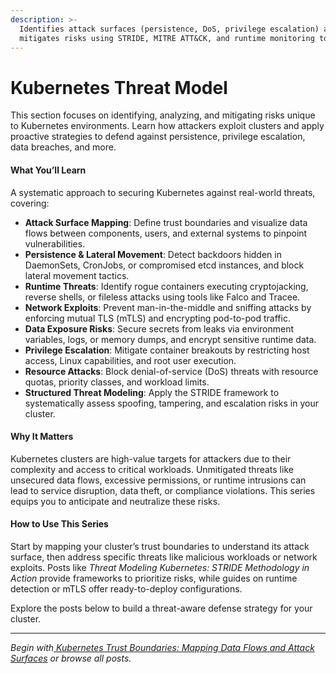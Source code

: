 ```yaml
---
description: >-
  Identifies attack surfaces (persistence, DoS, privilege escalation) and
  mitigates risks using STRIDE, MITRE ATT&CK, and runtime monitoring tools.
---
```


# Kubernetes Threat Model

This section focuses on identifying, analyzing, and mitigating risks unique to Kubernetes environments. Learn how attackers exploit clusters and apply proactive strategies to defend against persistence, privilege escalation, data breaches, and more.

#### **What You’ll Learn**

A systematic approach to securing Kubernetes against real-world threats, covering:

* **Attack Surface Mapping**: Define trust boundaries and visualize data flows between components, users, and external systems to pinpoint vulnerabilities.
* **Persistence & Lateral Movement**: Detect backdoors hidden in DaemonSets, CronJobs, or compromised etcd instances, and block lateral movement tactics.
* **Runtime Threats**: Identify rogue containers executing cryptojacking, reverse shells, or fileless attacks using tools like Falco and Tracee.
* **Network Exploits**: Prevent man-in-the-middle and sniffing attacks by enforcing mutual TLS (mTLS) and encrypting pod-to-pod traffic.
* **Data Exposure Risks**: Secure secrets from leaks via environment variables, logs, or memory dumps, and encrypt sensitive runtime data.
* **Privilege Escalation**: Mitigate container breakouts by restricting host access, Linux capabilities, and root user execution.
* **Resource Attacks**: Block denial-of-service (DoS) threats with resource quotas, priority classes, and workload limits.
* **Structured Threat Modeling**: Apply the STRIDE framework to systematically assess spoofing, tampering, and escalation risks in your cluster.

#### **Why It Matters**

Kubernetes clusters are high-value targets for attackers due to their complexity and access to critical workloads. Unmitigated threats like unsecured data flows, excessive permissions, or runtime intrusions can lead to service disruption, data theft, or compliance violations. This series equips you to anticipate and neutralize these risks.

#### **How to Use This Series**

Start by mapping your cluster’s trust boundaries to understand its attack surface, then address specific threats like malicious workloads or network exploits. Posts like _Threat Modeling Kubernetes: STRIDE Methodology in Action_ provide frameworks to prioritize risks, while guides on runtime detection or mTLS offer ready-to-deploy configurations.

Explore the posts below to build a threat-aware defense strategy for your cluster.

***

_Begin with_[ _Kubernetes Trust Boundaries: Mapping Data Flows and Attack Surfaces_](kubernetes-trust-boundaries-mapping-data-flows-and-attack-surfaces.md) _or browse all posts._
